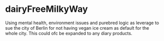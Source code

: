 # dairyFreeMilkyWay
Using mental health, environment issues and purebred logic as leverage to sue the city of Berlin for not having vegan ice cream as default for the whole city. This could ofc be expanded to any diary products.
